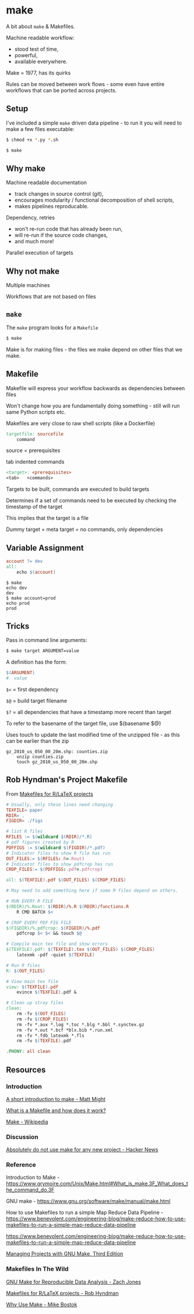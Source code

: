# make

A bit about `make` & Makefiles.

Machine readable workflow:

- stood test of time,
- powerful,
- available everywhere.

Make = 1977, has its quirks

Rules can be moved between work flows - some even have entire workflows that can be ported across projects.


## Setup

I've included a simple `make` driven data pipeline - to run it you will need to make a few files executable:

```bash
$ chmod +x *.py *.sh
```

```bash
$ make
```


## Why make

Machine readable documentation
- track changes in source control (git),
- encourages modularity / functional decomposition of shell scripts,
- makes pipelines reproducable.

Dependency, retries
- won't re-run code that has already been run,
- will re-run if the source code changes,
- and much more!

Parallel execution of targets


## Why not make

Multiple machines

Workflows that are not based on files


## `make`

The `make` program looks for a `Makefile`

```bash
$ make
```

Make is for making files - the files we make depend on other files that we make.


## Makefile

Makefile will express your workflow backwards as dependencies between files

Won't change how you are fundamentally doing something - still will run same Python scripts etc.

Makefiles are very close to raw shell scripts (like a Dockerfile)

```makefile
targetfile: sourcefile
	command
```

source = prerequisites

tab indented commands

```makefile
<target>: <prerequisites>
<tab>	<commands>
```

Targets to be built, commands are executed to build targets

Determines if a set of commands need to be executed by checking the timestamp of the target

This implies that the target is a file

Dummy target = meta target = no commands, only dependencies


## Variable Assignment


```Makefile
account ?= dev
all:
	echo $(account)
```

```
$ make 
echo dev
dev
$ make account=prod
echo prod
prod
```


## Tricks

Pass in command line arguments:

```bash
$ make target ARGUMENT=value
```

A definition has the form:

```makefile
$(ARGUMENT)
#  value
```

`$<` =  first dependency

`$@` = build target filename

`$?` = all dependencies that have a timestamp more recent than target

 To refer to the basename of the target file, use $(basename $@)

Uses touch to update the last modified time of the unzipped file - as this can be earlier than the zip

```
gz_2010_us_050_00_20m.shp: counties.zip
	unzip counties.zip
	touch gz_2010_us_050_00_20m.shp
```



## Rob Hyndman's Project Makefile

From [Makefiles for R/LaTeX projects](https://robjhyndman.com/hyndsight/makefiles/)

```Makefile
# Usually, only these lines need changing
TEXFILE= paper
RDIR= .
FIGDIR= ./figs

# list R files
RFILES := $(wildcard $(RDIR)/*.R)
# pdf figures created by R
PDFFIGS := $(wildcard $(FIGDIR)/*.pdf)
# Indicator files to show R file has run
OUT_FILES:= $(RFILES:.R=.Rout)
# Indicator files to show pdfcrop has run
CROP_FILES:= $(PDFFIGS:.pdf=.pdfcrop)

all: $(TEXFILE).pdf $(OUT_FILES) $(CROP_FILES)

# May need to add something here if some R files depend on others.

# RUN EVERY R FILE
$(RDIR)/%.Rout: $(RDIR)/%.R $(RDIR)/functions.R
    R CMD BATCH $<

# CROP EVERY PDF FIG FILE
$(FIGDIR)/%.pdfcrop: $(FIGDIR)/%.pdf
    pdfcrop $< $< && touch $@

# Compile main tex file and show errors
$(TEXFILE).pdf: $(TEXFILE).tex $(OUT_FILES) $(CROP_FILES)
    latexmk -pdf -quiet $(TEXFILE)

# Run R files
R: $(OUT_FILES)

# View main tex file
view: $(TEXFILE).pdf
    evince $(TEXFILE).pdf &

# Clean up stray files
clean:
    rm -fv $(OUT_FILES) 
    rm -fv $(CROP_FILES)
    rm -fv *.aux *.log *.toc *.blg *.bbl *.synctex.gz
    rm -fv *.out *.bcf *blx.bib *.run.xml
    rm -fv *.fdb_latexmk *.fls
    rm -fv $(TEXFILE).pdf

.PHONY: all clean
```


## Resources

### Introduction

[A short introduction to make - Matt Might](https://matt.might.net/articles/intro-to-make/)

[What is a Makefile and how does it work?](https://opensource.com/article/18/8/what-how-makefile)

[Make - Wikipedia](https://en.wikipedia.org/wiki/Make_(software))

### Discussion

[Absolutely do not use make for any new project - Hacker News](https://news.ycombinator.com/item?id=5275752)

### Reference

Introduction to Make - https://www.grymoire.com/Unix/Make.html#What_is_make.3F_What_does_the_command_do.3F

GNU make - https://www.gnu.org/software/make/manual/make.html

How to use Makefiles to run a simple Map Reduce Data Pipeline - https://www.benevolent.com/engineering-blog/make-reduce-how-to-use-makefiles-to-run-a-simple-map-reduce-data-pipeline

https://www.benevolent.com/engineering-blog/make-reduce-how-to-use-makefiles-to-run-a-simple-map-reduce-data-pipeline

[Managing Projects with GNU Make, Third Edition](https://www.oreilly.com/openbook/make3/book/index.csp)

### Makefiles In The Wild

[GNU Make for Reproducible Data Analysis - Zach Jones](http://zmjones.com/make/)

[Makefiles for R/LaTeX projects - Rob Hyndman](https://robjhyndman.com/hyndsight/makefiles/)

[Why Use Make - Mike Bostok](https://bost.ocks.org/mike/make/)
